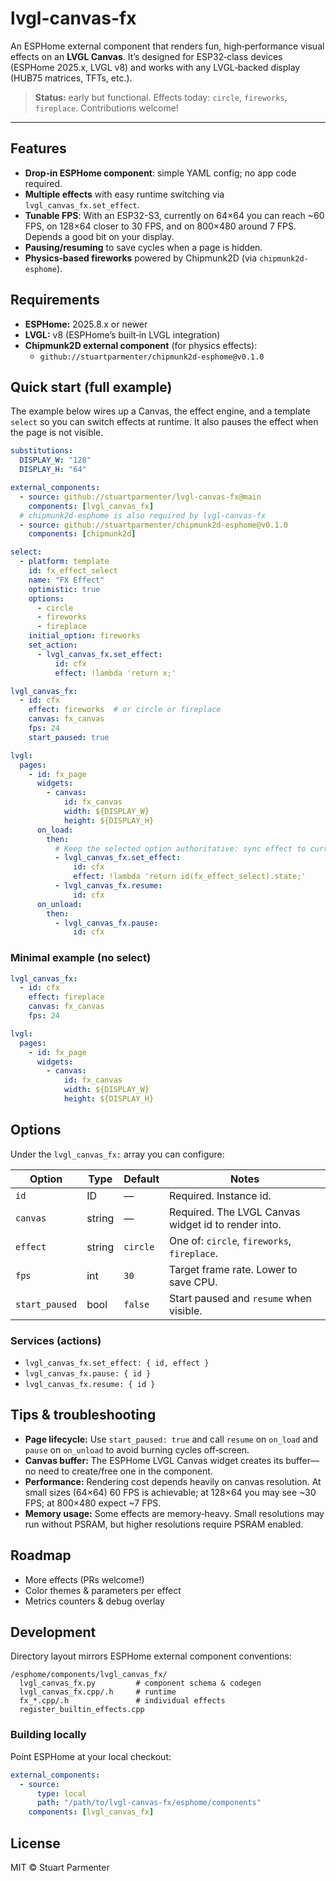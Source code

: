 # lvgl-canvas-fx

An ESPHome external component that renders fun, high‑performance visual effects on an **LVGL Canvas**. It’s designed for ESP32‑class devices (ESPHome 2025.x, LVGL v8) and works with any LVGL‑backed display (HUB75 matrices, TFTs, etc.).

> **Status:** early but functional. Effects today: `circle`, `fireworks`, `fireplace`. Contributions welcome!

---

## Features
- **Drop‑in ESPHome component**: simple YAML config; no app code required.
- **Multiple effects** with easy runtime switching via `lvgl_canvas_fx.set_effect`.
- **Tunable FPS**: With an ESP32-S3, currently on 64×64 you can reach ~60 FPS, on 128×64 closer to 30 FPS, and on 800×480 around 7 FPS. Depends a good bit on your display.
- **Pausing/resuming** to save cycles when a page is hidden.
- **Physics‑based fireworks** powered by Chipmunk2D (via `chipmunk2d-esphome`).

## Requirements
- **ESPHome:** 2025.8.x or newer
- **LVGL:** v8 (ESPHome’s built‑in LVGL integration)
- **Chipmunk2D external component** (for physics effects):
  - `github://stuartparmenter/chipmunk2d-esphome@v0.1.0`

## Quick start (full example)
The example below wires up a Canvas, the effect engine, and a template `select` so you can switch effects at runtime. It also pauses the effect when the page is not visible.

```yaml
substitutions:
  DISPLAY_W: "128"
  DISPLAY_H: "64"

external_components:
  - source: github://stuartparmenter/lvgl-canvas-fx@main
    components: [lvgl_canvas_fx]
  # chipmunk2d-esphome is also required by lvgl-canvas-fx
  - source: github://stuartparmenter/chipmunk2d-esphome@v0.1.0
    components: [chipmunk2d]

select:
  - platform: template
    id: fx_effect_select
    name: "FX Effect"
    optimistic: true
    options:
      - circle
      - fireworks
      - fireplace
    initial_option: fireworks
    set_action:
      - lvgl_canvas_fx.set_effect:
          id: cfx
          effect: !lambda 'return x;'

lvgl_canvas_fx:
  - id: cfx
    effect: fireworks  # or circle or fireplace
    canvas: fx_canvas
    fps: 24
    start_paused: true

lvgl:
  pages:
    - id: fx_page
      widgets:
        - canvas:
            id: fx_canvas
            width: ${DISPLAY_W}
            height: ${DISPLAY_H}
      on_load:
        then:
          # Keep the selected option authoritative: sync effect to current select value
          - lvgl_canvas_fx.set_effect:
              id: cfx
              effect: !lambda 'return id(fx_effect_select).state;'
          - lvgl_canvas_fx.resume:
              id: cfx
      on_unload:
        then:
          - lvgl_canvas_fx.pause:
              id: cfx
```

### Minimal example (no select)
```yaml
lvgl_canvas_fx:
  - id: cfx
    effect: fireplace
    canvas: fx_canvas
    fps: 24

lvgl:
  pages:
    - id: fx_page
      widgets:
        - canvas:
            id: fx_canvas
            width: ${DISPLAY_W}
            height: ${DISPLAY_H}
```

## Options
Under the `lvgl_canvas_fx:` array you can configure:

| Option          | Type     | Default  | Notes |
|-----------------|----------|----------|------|
| `id`            | ID       | —        | Required. Instance id.
| `canvas`        | string   | —        | Required. The LVGL Canvas widget id to render into.
| `effect`        | string   | `circle` | One of: `circle`, `fireworks`, `fireplace`.
| `fps`           | int      | `30`     | Target frame rate. Lower to save CPU.
| `start_paused`  | bool     | `false`  | Start paused and `resume` when visible.

### Services (actions)
- `lvgl_canvas_fx.set_effect: { id, effect }`
- `lvgl_canvas_fx.pause: { id }`
- `lvgl_canvas_fx.resume: { id }`

## Tips & troubleshooting
- **Page lifecycle:** Use `start_paused: true` and call `resume` on `on_load` and `pause` on `on_unload` to avoid burning cycles off‑screen.
- **Canvas buffer:** The ESPHome LVGL Canvas widget creates its buffer—no need to create/free one in the component.
- **Performance:** Rendering cost depends heavily on canvas resolution. At small sizes (64×64) 60 FPS is achievable; at 128×64 you may see ~30 FPS; at 800×480 expect ~7 FPS.
- **Memory usage:** Some effects are memory‑heavy. Small resolutions may run without PSRAM, but higher resolutions require PSRAM enabled.

## Roadmap
- More effects (PRs welcome!)
- Color themes & parameters per effect
- Metrics counters & debug overlay

## Development
Directory layout mirrors ESPHome external component conventions:
```
/esphome/components/lvgl_canvas_fx/
  lvgl_canvas_fx.py         # component schema & codegen
  lvgl_canvas_fx.cpp/.h     # runtime
  fx_*.cpp/.h               # individual effects
  register_builtin_effects.cpp
```

### Building locally
Point ESPHome at your local checkout:
```yaml
external_components:
  - source:
      type: local
      path: "/path/to/lvgl-canvas-fx/esphome/components"
    components: [lvgl_canvas_fx]
```

## License
MIT © Stuart Parmenter
